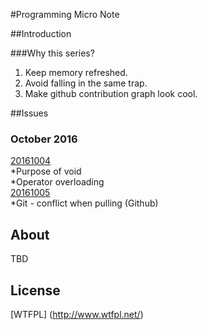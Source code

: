 #Programming Micro Note

##Introduction

###Why this series?
1. Keep memory refreshed.  
2. Avoid falling in the same trap.  
3. Make github contribution graph look cool.  

##Issues

### October 2016
[20161004](/Programming_Micro_Note_20161004.md)  
*Purpose of void  
*Operator overloading  
[20161005](/Programming_Micro_Note_20161005.md)  
*Git - conflict when pulling (Github)  


## About
TBD
## License
[WTFPL] (http://www.wtfpl.net/)